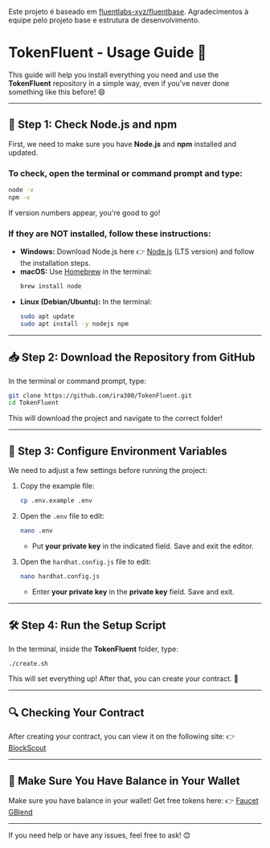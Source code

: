 Este projeto é baseado em [fluentlabs-xyz/fluentbase](https://github.com/fluentlabs-xyz/fluentbase). Agradecimentos à equipe pelo projeto base e estrutura de desenvolvimento.

# TokenFluent - Usage Guide 🚀

This guide will help you install everything you need and use the **TokenFluent** repository in a simple way, even if you've never done something like this before! 😄

---

## 🔧 Step 1: Check Node.js and npm

First, we need to make sure you have **Node.js** and **npm** installed and updated.

### To check, open the terminal or command prompt and type:

```bash
node -v
npm -v
```

If version numbers appear, you're good to go!

### If they are NOT installed, follow these instructions:
- **Windows:** Download Node.js here 👉 [Node.js](https://nodejs.org) (LTS version) and follow the installation steps.
- **macOS:** Use [Homebrew](https://brew.sh/) in the terminal:
  ```bash
  brew install node
  ```
- **Linux (Debian/Ubuntu):** In the terminal:
  ```bash
  sudo apt update
  sudo apt install -y nodejs npm
  ```
---

## 📥 Step 2: Download the Repository from GitHub

In the terminal or command prompt, type:

```bash
git clone https://github.com/ira300/TokenFluent.git
cd TokenFluent
```

This will download the project and navigate to the correct folder!

---

## 🔑 Step 3: Configure Environment Variables

We need to adjust a few settings before running the project:

1. Copy the example file:
   ```bash
   cp .env.example .env
   ```

2. Open the `.env` file to edit:
   ```bash
   nano .env
   ```

   - Put **your private key** in the indicated field. Save and exit the editor.

3. Open the `hardhat.config.js` file to edit:
   ```bash
   nano hardhat.config.js
   ```

   - Enter **your private key** in the **private key** field. Save and exit.

---

## 🛠️ Step 4: Run the Setup Script

In the terminal, inside the **TokenFluent** folder, type:

```bash
./create.sh
```

This will set everything up! After that, you can create your contract. 🚀

---

## 🔍 Checking Your Contract

After creating your contract, you can view it on the following site:
👉 [BlockScout](https://blockscout.dev.gblend.xyz/)

---

## 💸 Make Sure You Have Balance in Your Wallet

Make sure you have balance in your wallet! Get free tokens here:
👉 [Faucet GBlend](https://faucet.dev.gblend.xyz/)

---

If you need help or have any issues, feel free to ask! 😊

